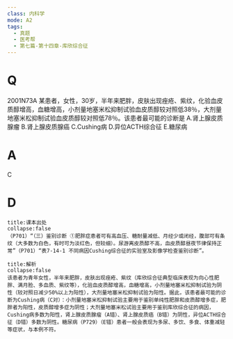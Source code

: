 ```yaml
---
class: 内科学
mode: A2
tags:
  - 真题
  - 医考帮
  - 第七篇-第十四章-库欣综合征
---
```


# Q
2001N73A 某患者，女性，30岁，半年来肥胖，皮肤出现痤疮、紫纹，化验血皮质醇增高，血糖增高，小剂量地塞米松抑制试验血皮质醇较对照低38％，大剂量地塞米松抑制试验血皮质醇较对照低78％。该患者最可能的诊断是
A.肾上腺皮质腺瘤
B.肾上腺皮质腺癌
C.Cushing病
D.异位ACTH综合征
E.糖尿病

# A
C
# D
```ad-note
title:课本出处
collapse:false
（P701）“（三）鉴别诊断 ①肥胖症患者可有高血压、糖耐量减低、月经少或闭经，腹部可有条纹（大多数为白色，有时可为淡红色，但较细）。尿游离皮质醇不高，血皮质醇昼夜节律保持正常”（P701）“表7-14-1 不同病因Cushing综合征的实验室及影像学检查鉴别诊断”。
```

```ad-summary
title:解析
collapse:false
该患者为青年女性，半年来肥胖，皮肤出现痤疮、紫纹（库欣综合征典型临床表现为向心性肥胖、满月脸、多血质、紫纹等），化验血皮质醇增高，血糖增高，小剂量地塞米松抑制试验为阴性（较对照日减少50%以上为阳性），大剂量地塞米松抑制试验为阳性。据此，该患者最可能的诊断为Cushing病（C对）：小剂量地塞米松抑制试验主要用于鉴别单纯性肥胖和皮质醇增多症，肥胖者为阳性，皮质醇增多症为阴性；大剂量地塞米松试验主要用于鉴别库欣综合征的病因，Cushing病多数为阳性，肾上腺皮质腺瘤（A错）、肾上腺皮质癌（B错）为阴性，异位ACTH综合征（D错）多数为阴性。糖尿病（P729）（E错）患者一般会表现为多尿、多饮、多食、体重减轻等症状，与本例不符。
```

